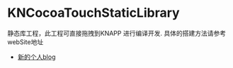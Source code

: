 # KNCocoaTouchStaticLibrary
静态库工程，此工程可直接拖拽到KNAPP 进行编译开发.  具体的搭建方法请参考webSite地址
- [新的个人blog](https://zhangkn.github.io/tags/)
